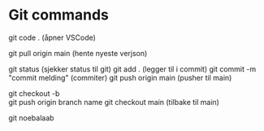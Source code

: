 # Git commands
git code . (åpner VSCode)

git pull origin main (hente nyeste verjson)

git status (sjekker status til git)
git add . (legger til i commit)
git commit -m "commit melding" (commiter)
git push origin main (pusher til main)

git checkout -b <branch-name>   
git push origin branch name
git checkout main (tilbake til main)

git noebalaab